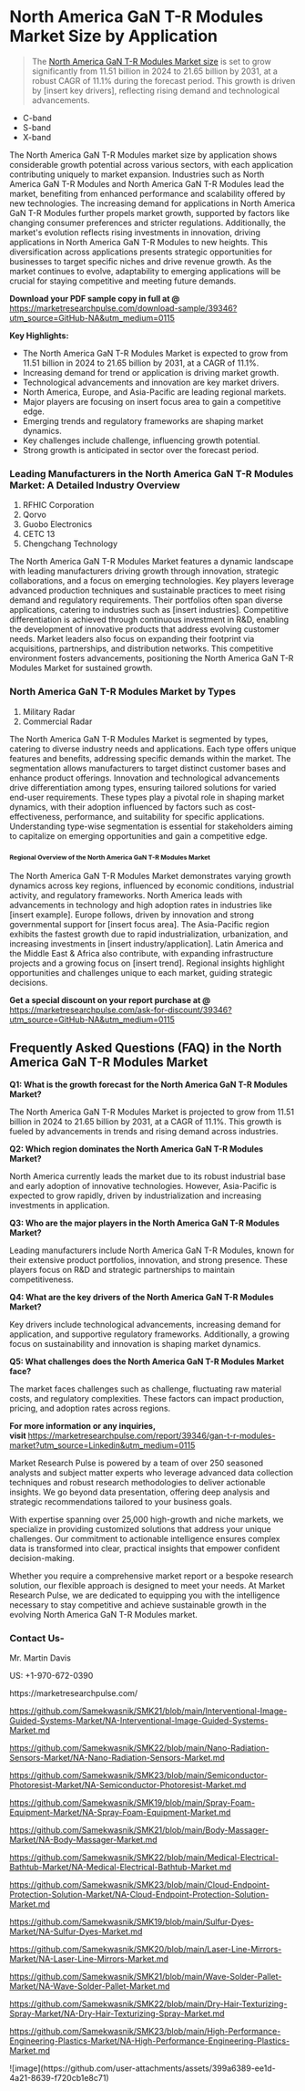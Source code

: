 <h1>North America GaN T-R Modules Market&nbsp;Size by Application</h1><blockquote><p>The <a href="https://marketresearchpulse.com/download-sample/39346?utm_source=GitHub-NA&amp;utm_medium=0115">North America GaN T-R Modules Market size</a> is set to grow significantly from 11.51 billion in 2024 to 21.65 billion by 2031, at a robust CAGR of 11.1% during the forecast period. This growth is driven by [insert key drivers], reflecting rising demand and technological advancements.</p></blockquote><ul><li>C-band<li> S-band<li> X-band</li></ul><p>The North America GaN T-R Modules market size by application shows considerable growth potential across various sectors, with each application contributing uniquely to market expansion. Industries such as North America GaN T-R Modules and North America GaN T-R Modules lead the market, benefiting from enhanced performance and scalability offered by new technologies. The increasing demand for applications in North America GaN T-R Modules further propels market growth, supported by factors like changing consumer preferences and stricter regulations. Additionally, the market's evolution reflects rising investments in innovation, driving applications in North America GaN T-R Modules to new heights. This diversification across applications presents strategic opportunities for businesses to target specific niches and drive revenue growth. As the market continues to evolve, adaptability to emerging applications will be crucial for staying competitive and meeting future demands.</p><p><strong>Download your PDF sample copy in full at @ </strong><a href="https://marketresearchpulse.com/download-sample/39346?utm_source=GitHub-NA&amp;utm_medium=0115">https://marketresearchpulse.com/download-sample/39346?utm_source=GitHub-NA&amp;utm_medium=0115</a></p><p><strong>Key Highlights: </strong></p><ul><li>The North America GaN T-R Modules Market is expected to grow from 11.51 billion in 2024 to 21.65 billion by 2031, at a CAGR of 11.1%.</li><li>Increasing demand for trend or application is driving market growth.</li><li>Technological advancements and innovation are key market drivers.</li><li>North America, Europe, and Asia-Pacific are leading regional markets.</li><li>Major players are focusing on insert focus area to gain a competitive edge.</li><li>Emerging trends and regulatory frameworks are shaping market dynamics.</li><li>Key challenges include challenge, influencing growth potential.</li><li>Strong growth is anticipated in sector over the forecast period.</li></ul><h3>Leading Manufacturers in the North America GaN T-R Modules Market: A Detailed Industry Overview</h3><ol><li>RFHIC Corporation</li><li>Qorvo</li><li>Guobo Electronics</li><li>CETC 13</li><li>Chengchang Technology</li></ol><div class="flex max-w-full flex-col flex-grow"><div class="min-h-8 text-message flex w-full flex-col items-end gap-2 whitespace-normal break-words [.text-message+&amp;]:mt-5" dir="auto" data-message-author-role="assistant" data-message-id="fd8432e4-4910-450d-b182-61b7bfb0a01f" data-message-model-slug="gpt-4o"><div class="flex w-full flex-col gap-1 empty:hidden first:pt-[3px]"><div class="markdown prose w-full break-words dark:prose-invert light"><p>The North America GaN T-R Modules Market features a dynamic landscape with leading manufacturers driving growth through innovation, strategic collaborations, and a focus on emerging technologies. Key players leverage advanced production techniques and sustainable practices to meet rising demand and regulatory requirements. Their portfolios often span diverse applications, catering to industries such as [insert industries]. Competitive differentiation is achieved through continuous investment in R&amp;D, enabling the development of innovative products that address evolving customer needs. Market leaders also focus on expanding their footprint via acquisitions, partnerships, and distribution networks. This competitive environment fosters advancements, positioning the North America GaN T-R Modules Market for sustained growth.</p></div></div></div></div><h3>North America GaN T-R Modules Market by Types</h3><ol><li>Military Radar<li> Commercial Radar</li></ol><div class="flex max-w-full flex-col flex-grow"><div class="min-h-8 text-message flex w-full flex-col items-end gap-2 whitespace-normal break-words [.text-message+&amp;]:mt-5" dir="auto" data-message-author-role="assistant" data-message-id="084470be-0bb7-4664-bddf-5156b4f41249" data-message-model-slug="gpt-4o-mini"><div class="flex w-full flex-col gap-1 empty:hidden first:pt-[3px]"><div class="markdown prose w-full break-words dark:prose-invert light"><p>The North America GaN T-R Modules Market is segmented by types, catering to diverse industry needs and applications. Each type offers unique features and benefits, addressing specific demands within the market. The segmentation allows manufacturers to target distinct customer bases and enhance product offerings. Innovation and technological advancements drive differentiation among types, ensuring tailored solutions for varied end-user requirements. These types play a pivotal role in shaping market dynamics, with their adoption influenced by factors such as cost-effectiveness, performance, and suitability for specific applications. Understanding type-wise segmentation is essential for stakeholders aiming to capitalize on emerging opportunities and gain a competitive edge.</p></div></div></div></div><h3><span style="font-size: 11px;">Regional Overview of the North America GaN T-R Modules Market</span></h3><div class="flex max-w-full flex-col flex-grow"><div class="min-h-8 text-message flex w-full flex-col items-end gap-2 whitespace-normal break-words [.text-message+&amp;]:mt-5" dir="auto" data-message-author-role="assistant" data-message-id="e9038762-ce64-4e30-91c9-9bd413514231" data-message-model-slug="gpt-4o-mini"><div class="flex w-full flex-col gap-1 empty:hidden first:pt-[3px]"><div class="markdown prose w-full break-words dark:prose-invert light"><p>The North America GaN T-R Modules Market demonstrates varying growth dynamics across key regions, influenced by economic conditions, industrial activity, and regulatory frameworks. North America leads with advancements in technology and high adoption rates in industries like [insert example]. Europe follows, driven by innovation and strong governmental support for [insert focus area]. The Asia-Pacific region exhibits the fastest growth due to rapid industrialization, urbanization, and increasing investments in [insert industry/application]. Latin America and the Middle East &amp; Africa also contribute, with expanding infrastructure projects and a growing focus on [insert trend]. Regional insights highlight opportunities and challenges unique to each market, guiding strategic decisions.</p></div></div></div></div><p><strong>Get a special discount on your report purchase at @ </strong><a href="https://marketresearchpulse.com/ask-for-discount/39346?utm_source=GitHub-NA&amp;utm_medium=0115">https://marketresearchpulse.com/ask-for-discount/39346?utm_source=GitHub-NA&amp;utm_medium=0115</a></p><h2>Frequently Asked Questions (FAQ) in the North America GaN T-R Modules Market</h2><p><strong>Q1: What is the growth forecast for the North America GaN T-R Modules Market?</strong></p><p>The North America GaN T-R Modules Market is projected to grow from 11.51 billion in 2024 to 21.65 billion by 2031, at a CAGR of 11.1%. This growth is fueled by advancements in trends and rising demand across industries.</p><p><strong>Q2: Which region dominates the North America GaN T-R Modules Market?</strong></p><p>North America currently leads the market due to its robust industrial base and early adoption of innovative technologies. However, Asia-Pacific is expected to grow rapidly, driven by industrialization and increasing investments in application.</p><p><strong>Q3: Who are the major players in the North America GaN T-R Modules Market?</strong></p><p>Leading manufacturers include North America GaN T-R Modules, known for their extensive product portfolios, innovation, and strong presence. These players focus on R&amp;D and strategic partnerships to maintain competitiveness.</p><p><strong>Q4: What are the key drivers of the North America GaN T-R Modules Market?</strong></p><p>Key drivers include technological advancements, increasing demand for application, and supportive regulatory frameworks. Additionally, a growing focus on sustainability and innovation is shaping market dynamics.</p><p><strong>Q5: What challenges does the North America GaN T-R Modules Market face?</strong></p><p>The market faces challenges such as challenge, fluctuating raw material costs, and regulatory complexities. These factors can impact production, pricing, and adoption rates across regions.</p><p><strong>For more information or any inquiries, visit&nbsp;</strong><a href="https://marketresearchpulse.com/report/39346/gan-t-r-modules-market?utm_source=Linkedin&utm_medium=0115">https://marketresearchpulse.com/report/39346/gan-t-r-modules-market?utm_source=Linkedin&utm_medium=0115</a></p><p>Market Research Pulse is powered by a team of over 250 seasoned analysts and subject matter experts who leverage advanced data collection techniques and robust research methodologies to deliver actionable insights. We go beyond data presentation, offering deep analysis and strategic recommendations tailored to your business goals.</p><p>With expertise spanning over 25,000 high-growth and niche markets, we specialize in providing customized solutions that address your unique challenges. Our commitment to actionable intelligence ensures complex data is transformed into clear, practical insights that empower confident decision-making.</p><p>Whether you require a comprehensive market report or a bespoke research solution, our flexible approach is designed to meet your needs. At Market Research Pulse, we are dedicated to equipping you with the intelligence necessary to stay competitive and achieve sustainable growth in the evolving North America GaN T-R Modules market.</p><h3><strong>Contact Us-</strong></h3><p>Mr. Martin Davis</p><p>US: +1-970-672-0390</p><p>https://marketresearchpulse.com/</p><p><a href="https://github.com/Samekwasnik/SMK21/blob/main/Interventional-Image-Guided-Systems-Market/NA-Interventional-Image-Guided-Systems-Market.md">https://github.com/Samekwasnik/SMK21/blob/main/Interventional-Image-Guided-Systems-Market/NA-Interventional-Image-Guided-Systems-Market.md</a></p><p><a href="https://github.com/Samekwasnik/SMK22/blob/main/Nano-Radiation-Sensors-Market/NA-Nano-Radiation-Sensors-Market.md">https://github.com/Samekwasnik/SMK22/blob/main/Nano-Radiation-Sensors-Market/NA-Nano-Radiation-Sensors-Market.md</a></p><p><a href="https://github.com/Samekwasnik/SMK23/blob/main/Semiconductor-Photoresist-Market/NA-Semiconductor-Photoresist-Market.md">https://github.com/Samekwasnik/SMK23/blob/main/Semiconductor-Photoresist-Market/NA-Semiconductor-Photoresist-Market.md</a></p><p><a href="https://github.com/Samekwasnik/SMK19/blob/main/Spray-Foam-Equipment-Market/NA-Spray-Foam-Equipment-Market.md">https://github.com/Samekwasnik/SMK19/blob/main/Spray-Foam-Equipment-Market/NA-Spray-Foam-Equipment-Market.md</a></p><p><a href="https://github.com/Samekwasnik/SMK21/blob/main/Body-Massager-Market/NA-Body-Massager-Market.md">https://github.com/Samekwasnik/SMK21/blob/main/Body-Massager-Market/NA-Body-Massager-Market.md</a></p><p><a href="https://github.com/Samekwasnik/SMK22/blob/main/Medical-Electrical-Bathtub-Market/NA-Medical-Electrical-Bathtub-Market.md">https://github.com/Samekwasnik/SMK22/blob/main/Medical-Electrical-Bathtub-Market/NA-Medical-Electrical-Bathtub-Market.md</a></p><p><a href="https://github.com/Samekwasnik/SMK23/blob/main/Cloud-Endpoint-Protection-Solution-Market/NA-Cloud-Endpoint-Protection-Solution-Market.md">https://github.com/Samekwasnik/SMK23/blob/main/Cloud-Endpoint-Protection-Solution-Market/NA-Cloud-Endpoint-Protection-Solution-Market.md</a></p><p><a href="https://github.com/Samekwasnik/SMK19/blob/main/Sulfur-Dyes-Market/NA-Sulfur-Dyes-Market.md">https://github.com/Samekwasnik/SMK19/blob/main/Sulfur-Dyes-Market/NA-Sulfur-Dyes-Market.md</a></p><p><a href="https://github.com/Samekwasnik/SMK20/blob/main/Laser-Line-Mirrors-Market/NA-Laser-Line-Mirrors-Market.md">https://github.com/Samekwasnik/SMK20/blob/main/Laser-Line-Mirrors-Market/NA-Laser-Line-Mirrors-Market.md</a></p><p><a href="https://github.com/Samekwasnik/SMK21/blob/main/Wave-Solder-Pallet-Market/NA-Wave-Solder-Pallet-Market.md">https://github.com/Samekwasnik/SMK21/blob/main/Wave-Solder-Pallet-Market/NA-Wave-Solder-Pallet-Market.md</a></p><p><a href="https://github.com/Samekwasnik/SMK22/blob/main/Dry-Hair-Texturizing-Spray-Market/NA-Dry-Hair-Texturizing-Spray-Market.md">https://github.com/Samekwasnik/SMK22/blob/main/Dry-Hair-Texturizing-Spray-Market/NA-Dry-Hair-Texturizing-Spray-Market.md</a></p><p><a href="https://github.com/Samekwasnik/SMK23/blob/main/High-Performance-Engineering-Plastics-Market/NA-High-Performance-Engineering-Plastics-Market.md">https://github.com/Samekwasnik/SMK23/blob/main/High-Performance-Engineering-Plastics-Market/NA-High-Performance-Engineering-Plastics-Market.md</a></p>
![image](https://github.com/user-attachments/assets/399a6389-ee1d-4a21-8639-f720cb1e8c71)

